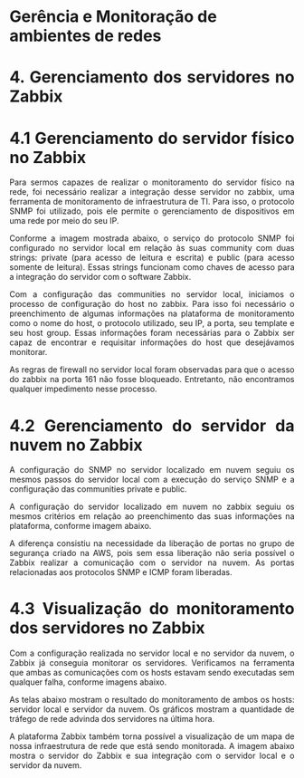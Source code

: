 # Gerência e Monitoração de ambientes de redes

<div align="justify">

# 4. Gerenciamento dos servidores no Zabbix

# 4.1 Gerenciamento do servidor físico no Zabbix

Para sermos capazes de realizar o monitoramento do servidor físico na rede, foi necessário realizar a integração desse servidor no zabbix, uma ferramenta de monitoramento de infraestrutura de TI. Para isso, o protocolo SNMP foi utilizado, pois ele permite o gerenciamento de dispositivos em uma rede por meio do seu IP.

Conforme a imagem mostrada abaixo, o serviço do protocolo SNMP foi configurado no servidor local em relação às suas community com duas strings: private (para acesso de leitura e escrita) e public (para acesso somente de leitura). Essas strings funcionam como chaves de acesso para a integração do servidor com o software Zabbix.

[](imgs/zabbix_1.png)

Com a configuração das communities no servidor local, iniciamos o processo de configuração do host no zabbix. Para isso foi necessário o preenchimento de algumas informações na plataforma de monitoramento como o nome do host, o protocolo utilizado, seu IP, a porta, seu template e seu host group. Essas informações foram necessárias para o Zabbix ser capaz de encontrar e requisitar informações do host que desejávamos monitorar.

As regras de firewall no servidor local foram observadas para que o acesso do zabbix na porta 161 não fosse bloqueado. Entretanto, não encontramos qualquer impedimento nesse processo.

[](imgs/zabbix_2.png)

# 4.2 Gerenciamento do servidor da nuvem no Zabbix

A configuração do SNMP no servidor localizado em nuvem seguiu os mesmos passos do servidor local com a execução do serviço SNMP e a configuração das communities private e public.

[](imgs/zabbix_3.png)

A configuração do servidor localizado em nuvem no zabbix seguiu os mesmos critérios em relação ao preenchimento das suas informações na plataforma, conforme imagem abaixo.

[](imgs/zabbix_4.png)

A diferença consistiu na necessidade da liberação de portas no grupo de segurança criado na AWS, pois sem essa liberação não seria possível o Zabbix realizar a comunicação com o servidor na nuvem. As portas relacionadas aos protocolos SNMP e ICMP foram liberadas.

[](imgs/zabbix_5.png)

[](imgs/zabbix_6.png)

# 4.3 Visualização do monitoramento dos servidores no Zabbix

Com a configuração realizada no servidor local e no servidor da nuvem, o Zabbix já conseguia monitorar os servidores. Verificamos na ferramenta que ambas as comunicações com os hosts estavam sendo executadas sem qualquer falha, conforme imagens abaixo.

[](imgs/zabbix_7.png)

[](imgs/zabbix_8.png)

As telas abaixo mostram o resultado do monitoramento de ambos os hosts: servidor local e servidor da nuvem. Os gráficos mostram a quantidade de tráfego de rede advinda dos servidores na última hora.

[](imgs/zabbix_9.png)

[](imgs/zabbix_10.png)

A plataforma Zabbix também torna possível a visualização de um mapa de nossa infraestrutura de rede que está sendo monitorada. A imagem abaixo mostra o servidor do Zabbix e sua integração com o servidor local e o servidor da nuvem.

[](imgs/zabbix_11.png)

</div>
